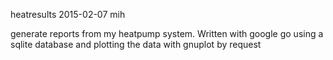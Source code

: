 heatresults 2015-02-07 mih

generate reports from my heatpump system.
Written with google go using a sqlite database and plotting the data
with gnuplot by request

